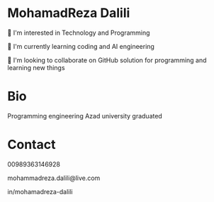 <!DOCTYPE html>
<html>

<body>
  <h1>MohamadReza Dalili</h1>
<p>👀 I'm interested in Technology and Programming</p>
<p>🌱 I'm currently learning coding and AI engineering</p>
<p>💞️ I'm looking to collaborate on GitHub solution for programming and learning new things</p>

<h1>Bio</h1>
<p>Programming engineering Azad university graduated</p>

<h1>Contact</h1>
<p>00989363146928</p>
<p>mohammadreza.dalili@live.com</p>
<p>in/mohamadreza-dalili</p>
</body>
</html>
